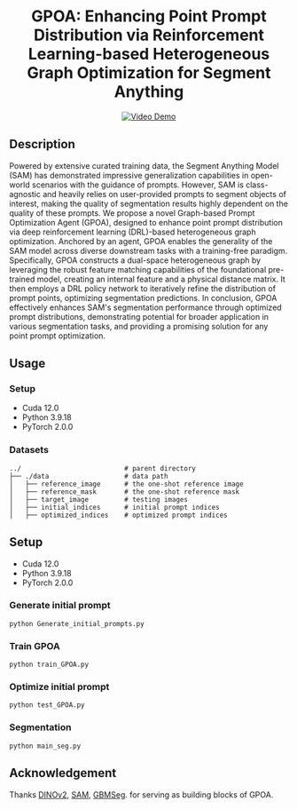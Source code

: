 <div align="center">

<h1> GPOA: Enhancing Point Prompt Distribution via Reinforcement Learning-based Heterogeneous Graph Optimization for Segment Anything </h1>

</div>



<div align="center">
  <a href="https://youtu.be/LKievqcEsJA">
    <img src="Display/Video.gif" alt="Video Demo">
  </a>
</div>


##  Description
Powered by extensive curated training data, the Segment Anything Model (SAM) has demonstrated impressive generalization capabilities in open-world scenarios with the guidance of prompts. However, SAM is class-agnostic and heavily relies on user-provided prompts to segment objects of interest, making the quality of segmentation results highly dependent on the quality of these prompts. We propose a novel Graph-based Prompt Optimization Agent (GPOA), designed to enhance point prompt distribution via deep reinforcement learning (DRL)-based heterogeneous graph optimization. Anchored by an agent, GPOA enables the generality of the SAM model across diverse downstream tasks with a training-free paradigm. Specifically, GPOA constructs a dual-space heterogeneous graph by leveraging the robust feature matching capabilities of the foundational pre-trained model, creating an internal feature and a physical distance matrix. It then employs a DRL policy network to iteratively refine the distribution of prompt points, optimizing segmentation predictions. In conclusion, GPOA effectively enhances SAM's segmentation performance through optimized prompt distributions, demonstrating potential for broader application in various segmentation tasks, and providing a promising solution for any point prompt optimization.

## Usage 
### Setup 

- Cuda 12.0
- Python 3.9.18
- PyTorch 2.0.0


### Datasets
    ../                          # parent directory
    ├── ./data                   # data path
    │   ├── reference_image      # the one-shot reference image
    │   ├── reference_mask       # the one-shot reference mask
    │   ├── target_image         # testing images
    │   ├── initial_indices      # initial prompt indices
    │   ├── optimized_indices    # optimized prompt indices


## Setup 
- Cuda 12.0
- Python 3.9.18
- PyTorch 2.0.0

### Generate initial prompt
```
python Generate_initial_prompts.py
```

### Train GPOA
```
python train_GPOA.py
```

### Optimize initial prompt
```
python test_GPOA.py
```

### Segmentation 
```
python main_seg.py
```




## Acknowledgement
Thanks [DINOv2](https://github.com/facebookresearch/dinov2), [SAM](https://github.com/facebookresearch/segment-anything), [GBMSeg](https://github.com/SnowRain510/GBMSeg). for serving as building blocks of GPOA.
